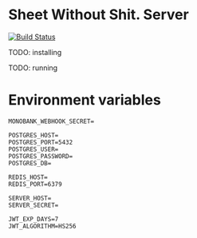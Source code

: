 # Sheet Without Shit. Server

[![Build Status](https://travis-ci.org/SheetWithoutShit/sws-server.svg?branch=master)](https://travis-ci.org/SheetWithoutShit/sws-server)

TODO: installing

TODO: running

# Environment variables
```shell script
MONOBANK_WEBHOOK_SECRET=

POSTGRES_HOST=
POSTGRES_PORT=5432
POSTGRES_USER=
POSTGRES_PASSWORD=
POSTGRES_DB=

REDIS_HOST=
REDIS_PORT=6379

SERVER_HOST=
SERVER_SECRET=

JWT_EXP_DAYS=7
JWT_ALGORITHM=HS256
```
